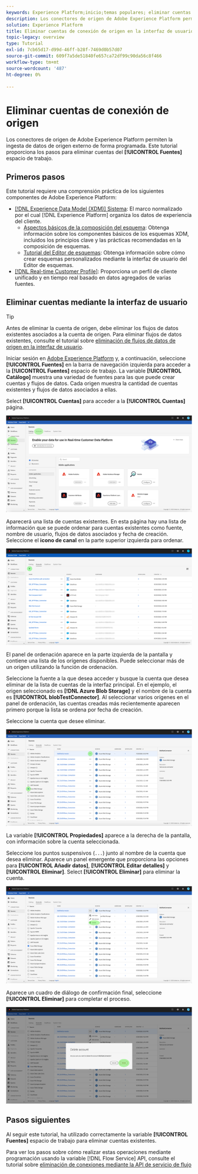 ```yaml
---
keywords: Experience Platform;inicio;temas populares; eliminar cuentas
description: Los conectores de origen de Adobe Experience Platform permiten la ingesta de datos de origen externo de forma programada. Este tutorial proporciona los pasos para eliminar cuentas del espacio de trabajo de fuentes.
solution: Experience Platform
title: Eliminar cuentas de conexión de origen en la interfaz de usuario
topic-legacy: overview
type: Tutorial
exl-id: 7cb65d17-d99d-46ff-b28f-7469d0b57d07
source-git-commit: 609f7a5de51840fe657ca72df99c90da56c8f466
workflow-type: tm+mt
source-wordcount: '487'
ht-degree: 0%

---
```


# Eliminar cuentas de conexión de origen

Los conectores de origen de Adobe Experience Platform permiten la ingesta de datos de origen externo de forma programada. Este tutorial proporciona los pasos para eliminar cuentas del **[!UICONTROL Fuentes]** espacio de trabajo.

## Primeros pasos

Este tutorial requiere una comprensión práctica de los siguientes componentes de Adobe Experience Platform:

- [[!DNL Experience Data Model (XDM)] Sistema](../../../xdm/home.md): El marco normalizado por el cual [!DNL Experience Platform] organiza los datos de experiencia del cliente.
   - [Aspectos básicos de la composición del esquema](../../../xdm/schema/composition.md): Obtenga información sobre los componentes básicos de los esquemas XDM, incluidos los principios clave y las prácticas recomendadas en la composición de esquemas.
   - [Tutorial del Editor de esquemas](../../../xdm/tutorials/create-schema-ui.md): Obtenga información sobre cómo crear esquemas personalizados mediante la interfaz de usuario del Editor de esquemas.
- [[!DNL Real-time Customer Profile]](../../../profile/home.md): Proporciona un perfil de cliente unificado y en tiempo real basado en datos agregados de varias fuentes.

## Eliminar cuentas mediante la interfaz de usuario

>[!TIP]
>
>Antes de eliminar la cuenta de origen, debe eliminar los flujos de datos existentes asociados a la cuenta de origen. Para eliminar flujos de datos existentes, consulte el tutorial sobre [eliminación de flujos de datos de origen en la interfaz de usuario](./delete.md).

Iniciar sesión en [Adobe Experience Platform](https://platform.adobe.com) y, a continuación, seleccione **[!UICONTROL Fuentes]** en la barra de navegación izquierda para acceder a la **[!UICONTROL Fuentes]** espacio de trabajo. La variable **[!UICONTROL Catálogo]** muestra una variedad de fuentes para las que puede crear cuentas y flujos de datos. Cada origen muestra la cantidad de cuentas existentes y flujos de datos asociados a ellas.

Select **[!UICONTROL Cuentas]** para acceder a la **[!UICONTROL Cuentas]** página.

![catalog-accounts](../../images/tutorials/delete-accounts/catalog.png)

Aparecerá una lista de cuentas existentes. En esta página hay una lista de información que se puede ordenar para cuentas existentes como fuente, nombre de usuario, flujos de datos asociados y fecha de creación. Seleccione el **icono de canal** en la parte superior izquierda para ordenar.

![lista de flujos de datos](../../images/tutorials/delete-accounts/accounts.png)

El panel de ordenación aparece en la parte izquierda de la pantalla y contiene una lista de los orígenes disponibles. Puede seleccionar más de un origen utilizando la función de ordenación.

Seleccione la fuente a la que desea acceder y busque la cuenta que desea eliminar de la lista de cuentas de la interfaz principal. En el ejemplo, el origen seleccionado es **[!DNL Azure Blob Storage]** y el nombre de la cuenta es **[!UICONTROL blobTestConnector]**. Al seleccionar varios orígenes en el panel de ordenación, las cuentas creadas más recientemente aparecen primero porque la lista se ordena por fecha de creación.

Seleccione la cuenta que desee eliminar.

![dataflows-sort](../../images/tutorials/delete-accounts/sort.png)

La variable **[!UICONTROL Propiedades]** aparece a la derecha de la pantalla, con información sobre la cuenta seleccionada.

Seleccione los puntos suspensivos (`...`) junto al nombre de la cuenta que desea eliminar. Aparece un panel emergente que proporciona las opciones para **[!UICONTROL Añadir datos]**, **[!UICONTROL Editar detalles]** y **[!UICONTROL Eliminar]**. Select **[!UICONTROL Eliminar]** para eliminar la cuenta.

![dataflows-sort](../../images/tutorials/delete-accounts/delete.png)

Aparece un cuadro de diálogo de confirmación final, seleccione **[!UICONTROL Eliminar]** para completar el proceso.

![delete](../../images/tutorials/delete-accounts/confirm.png)

## Pasos siguientes

Al seguir este tutorial, ha utilizado correctamente la variable **[!UICONTROL Fuentes]** espacio de trabajo para eliminar cuentas existentes.

Para ver los pasos sobre cómo realizar estas operaciones mediante programación usando la variable [!DNL Flow Service] API, consulte el tutorial sobre [eliminación de conexiones mediante la API de servicio de flujo](../../tutorials/api/delete.md)
